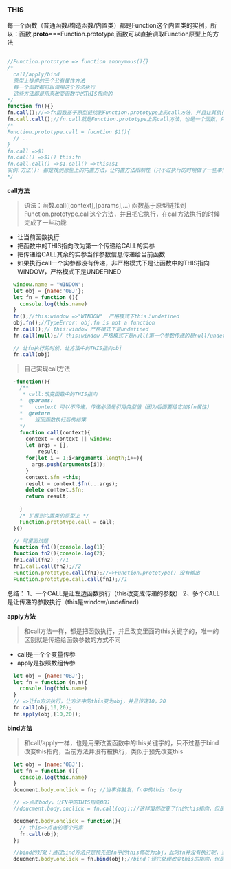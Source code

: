 ### THIS
每一个函数（普通函数/构造函数/内置类）都是Function这个内置类的实例，所以：函数.__proto__===Function.prototype,函数可以直接调取Function原型上的方法

  ```javascript
  
  //Function.prototype => function anonymous(){}
  /*
    call/apply/bind
    原型上提供的三个公有属性方法
    每一个函数都可以调用这个方法执行
    这些方法都是用来改变函数中的THIS指向的
  */
  function fn(){}
  fn.call();//=>fn函数基于原型链找到Function.prototype上的call方法，并且让其执行（执行的是call方法：方法中的this是fn）
  fn.call.call();//fn.call就是Function.prototype上的call方法，也是一个函数，只要是函数就能用原型上的方法，所以可以继续调用call来执行
  /*
  Function.prototype.call = fucntion $1(){
    // ...
  }
  fn.call =>$1
  fn.call() =>$1() this:fn
  fn.call.call() =>$1.call() =>this:$1
  实例.方法(): 都是找到原型上的内置方法，让内置方法限制性（只不过执行的时候做了一些事情会堆实例产生改变，而这也是这些内置方法的作用）,内置方法中的THIS一般都是当前操作的实例
  */
  ```

  **call方法**
  > 语法：函数.call([context],[params],...)
  > 函数基于原型链找到Function.prototype.call这个方法，并且把它执行，在call方法执行的时候完成了一些功能
  - 让当前函数执行
  - 把函数中的THIS指向改为第一个传递给CALL的实参
  - 把传递给CALL其余的实参当作参数信息传递给当前函数
  - 如果执行call一个实参都没有传递，非严格模式下是让函数中的THIS指向WINDOW，严格模式下是UNDEFINED

  ```javascript
    window.name = "WINDOW";
    let obj = {name:'OBJ'};
    let fn = function (){
      console.log(this.name)
    }
    fn();//this:window =>"WINDOW"  严格模式下this：undefined
    obj.fn();//TypeError: obj.fn is not a function
    fn.call();// this:window 严格模式下是undefined
    fn.call(null);// this:window 严格模式下是null(第一个参数传递的是null/undefined/不传,非严格模式下this指向window，严格模式下传递的是谁就是谁，不传this就是undefined)

    // 让fn执行的时候，让方法中的THIS指向obj
    fn.call(obj) 
  ```
  > 自己实现call方法
  ```javascript
    ~function(){
      /**
       * call:改变函数中的THIS指向
      *  @params:
      *    context 可以不传递，传递必须是引用类型值（因为后面要给它加$fn属性）
      *  @return
      *    返回函数执行后的结果
      */
      function call(context){
        context = context || window;
        let args = [],
            result;
        for(let i = 1;i<arguments.length;i++){
          args.push(arguments[i]);
        }
        context.$fn =this;
        result = context.$fn(...args);
        delete context.$fn;
        return result;
        
      }
      /* 扩展到内置类的原型上 */
      Function.prototype.call = call;
    }()
  ```
  ```javascript
    // 阿里面试题
    function fn1(){console.log(1)}
    function fn2(){console.log(2)}
    fn1.call(fn2) ;//1
    fn1.call.call(fn2);//2
    Function.prototype.call(fn1);//=>Function.prototype() 没有输出
    Function.prototype.call.call(fn1);//1
  ```
  总结：
  1、一个CALL是让左边函数执行（this改变成传递的参数）
  2、多个CALL是让传递的参数执行（this是window/undefined）

  **apply方法**
  > 和call方法一样，都是把函数执行，并且改变里面的this关键字的，唯一的区别就是传递给函数参数的方式不同
  - call是一个个变量传参
  - apply是按照数组传参
  ```javascript
    let obj = {name:'OBJ'};
    let fn = function (n,m){
      console.log(this.name)
    }
    // =>让fn方法执行，让方法中的this变为obj，并且传递10，20
    fn.call(obj,10,20);
    fn.apply(obj,[10,20]);
  ```
  **bind方法**
  > 和call/apply一样，也是用来改变函数中的this关键字的，只不过基于bind改变this指向，当前方法并没有被执行，类似于预先改变this
  ```javascript
    let obj = {name:'OBJ'};
    let fn = function (){
      console.log(this.name)
    }
    doucment.body.onclick = fn; //当事件触发，fn中的this：body

    // =>点击body，让FN中的THIS指向OBJ
    //doucment.body.onclick = fn.call(obj);//这样虽然改变了fn的this指向，但是这样fn在点击之前已经执行了，不是把fn绑定给点击事件，而是把fn执行后的结果绑定给了事件

    doucment.body.onclick = function(){
      // this=>点击的哪个元素
      fn.call(obj);
    };

    //bind的好处：通过bind方法只是预先把fn中的this修改为obj，此时fn并没有执行呢，当点击事件触发才会执行fn（call/apply都是改变this的同时立即把方法执行）=>在IE6-8中不支持bind方法  预先做啥事情的思想被称为“柯里化函数”
    doucment.body.onclick = fn.bind(obj);//bind：预先处理改变this的指向，但是fn未执行
  ```